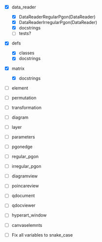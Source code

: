 - [x] data_reader
    - [x] DataReaderRegularPgon(DataReader)
    - [x] DataReaderIrregularPgon(DataReader)
    - [x] docstrings
    - [ ] tests?
- [x] defs
  - [x] classes
  - [x] docstrings
- [x] matrix
  - [x] docstrings

- [ ] element
- [ ] permutation
- [ ] transformation

- [ ] diagram
- [ ] layer
- [ ] parameters
- [ ] pgonedge
- [ ] regular_pgon
- [ ] irregular_pgon

- [ ] diagramview
- [ ] poincareview

- [ ] qdocument
- [ ] qdocviewer

- [ ] hyperart_window
- [ ] canvaselemnts


- [ ] Fix all variables to snake_case